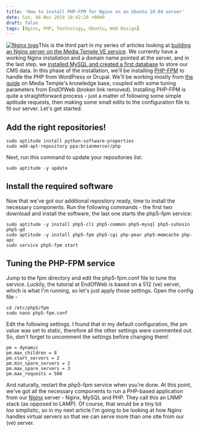 ```yaml
---
title: 'How to install PHP-FPM for Nginx on an Ubuntu 10.04 server'
date: Sat, 06 Nov 2010 18:42:28 +0000
draft: false
tags: [Nginx, PHP, Technology, Ubuntu, Web Design]
---
```


[![Nginx logo](http://gerard.interwebworld.co.uk/files/2011/01/nginx-logo.png)](http://gerard.interwebworld.co.uk/files/2011/01/nginx-logo.png)This is the third part in my series of articles looking at [building an Nginx server on the Media Temple VE service](http://gerardmcgarry.com/2010/installing-nginx-on-a-media-temple-ve-server/). We currently have a working Nginx installation and a domain name pointed at the server, and in the last step, we [installed MySQL and created a first database](http://gerard.interwebworld.co.uk/2010/installing-mysql-for-nginx/ "Installing MySQL for Nginx") to store our CMS data. In this phase of the installation, we'll be installing [PHP-FPM](http://php-fpm.org/) to handle the PHP from WordPress or Drupal. We'll be working mostly from [the guide](http://wiki.mediatemple.net/w/Install_PHP-FPM_on_Ubuntu_10.04) on Media Temple's knowledge base, coupled with some tuning parameters from EndOfWeb (broken link removed). Installing PHP-FPM is quite a straightforward process - just a matter of following some simple aptitude requests, then making some small edits to the configuration file to fit our server. Let's get started:

Add the right repositories!
---------------------------

    sudo aptitude install python-software-properties
    sudo add-apt-repository ppa:brianmercer/php

Next, run this command to update your repositories list:

    sudo aptitude -y update

Install the required software
-----------------------------

Now that we've got our additional repository ready, time to install the necessary components. Run the following commands - the first two download and install the software, the last one starts the php5-fpm service:

    sudo aptitude -y install php5-cli php5-common php5-mysql php5-suhosin php5-gd
    sudo aptitude -y install php5-fpm php5-cgi php-pear php5-memcache php-apc
    sudo service php5-fpm start

Tuning the PHP-FPM service
--------------------------

Jump to the fpm directory and edit the php5-fpm.conf file to tune the service. Luckily, the tutorial at EndOfWeb is based on a 512 (ve) server, which is what I'm running, so let's just apply those settings. Open the config file -

    cd /etc/php5/fpm
    sudo nano php5-fpm.conf

Edit the following settings. I found that in my default configuration, the pm value was set to static, therefore all the other settings were commented out. So, don't forget to uncomment the settings before changing them!

    pm = dynamic
    pm.max_children = 8
    pm.start_servers = 2
    pm.min_spare_servers = 2
    pm.max_spare_servers = 3
    pm.max_requests = 500

And naturally, restart the php5-fpm service when you're done. At this point, we've got all the necessary components to run a PHP-based application from our [Nginx](http://nginx.org/) server - Nginx, MySQL and PHP. They call this an LNMP stack (as opposed to LAMP). Of course, that would be a tiny bit _too_ simplistic, so in my next article I'm going to be looking at how Nginx handles virtual servers so that we can serve more than one site from our (ve) server.